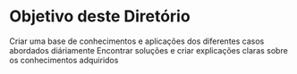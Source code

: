# Objetivo deste Diretório 

Criar uma base de conhecimentos e aplicações dos diferentes casos abordados diáriamente 
Encontrar soluções e criar explicações claras sobre os conhecimentos adquiridos
